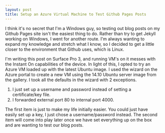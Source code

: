 ```yaml
---
layout: post
title: Setup an Azure Virtual Machine to Test Github Pages Posts
---
```


I think it's no secret that I'm a Windows guy, so testing out blog posts on my Github Pages site isn't the easiest thing to do.  Rather than try to get Jekyll working on Windows, I went for another route.  I'm always wanting to expand my knowledge and stretch what I know, so I decided to get a little closer to the environment that Github uses, which is Linux.

I'm writing this post on Surface Pro 3, and running VM's on it messes with the Instant On capabilities of the device.  In light of this, I opted to try an Azure VM loaded up with the latest Ubuntu image.  I used the wizard on the Azure portal to create a new VM using the 14.10 Ubuntu server image from the gallery.  I took all the defaults in the wizard with 2 exceptions.

1. I just set up a username and password instead of setting a certificate/key file.
2. I forwarded external port 80 to internal port 4000.

The first item is just to make my life initially easier.  You could just have easily set up a key, I just chose a username/password instead.  The second item will come into play later once we have set everything up on the box and are wanting to test our blog posts.